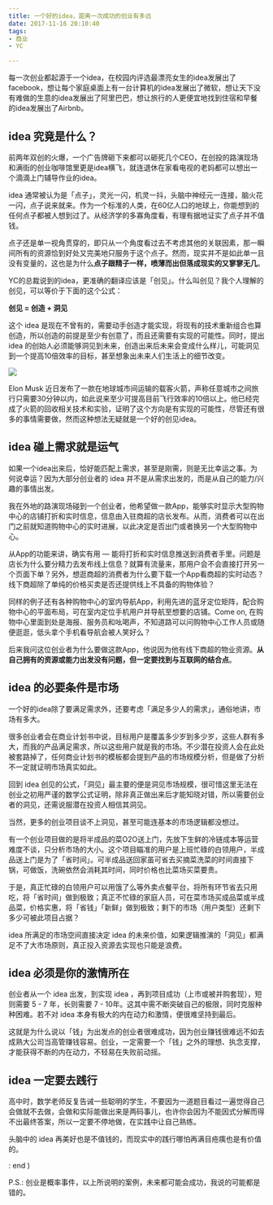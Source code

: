 ```yaml
---
title: 一个好的idea，距离一次成功的创业有多远
date: 2017-11-16 20:10:40
tags:
- 商业
- YC

---
```


每一次创业都起源于一个idea，在校园内评选最漂亮女生的idea发展出了facebook，想让每个家庭桌面上有一台计算机的idea发展出了微软，想让天下没有难做的生意的idea发展出了阿里巴巴，想让旅行的人更便宜地找到住宿和早餐的idea发展出了Airbnb。

## idea 究竟是什么？

前两年双创的火爆，一个广告牌砸下来都可以砸死几个CEO，在创投的路演现场和满街的创业咖啡馆里更是idea横飞，就连退休在家看电视的老妈都可以想出一个滴滴上门辅导作业的idea。

idea 通常被认为是「点子」，灵光一闪，机灵一抖，头脑中神经元一连接，脑火花一闪，点子说来就来。作为一个标准的人类，在60亿人口的地球上，你能想到的任何点子都被人想到过了。从经济学的多寡角度看，有理有据地证实了点子并不值钱。

点子还是单一视角贯穿的，即只从一个角度看过去不考虑其他的关联因素，那一瞬间所有的资源恰到好处又完美地只服务于这个点子。然而，现实并不是如此单一且没有变量的，这也是为什么**点子跟精子一样，喷薄而出但落成现实的又寥寥无几**。

<!--more-->

YC的总裁说到的idea，更准确的翻译应该是「创见」。什么叫创见？我个人理解的创见，可以等价于下面的这个公式：

**创见 = 创造 + 洞见**

这个 idea 是现在不曾有的，需要动手创造才能实现，将现有的技术重新组合也算创造，所以创造的前提是至少有创意了，而且还需要有实现的可能性。同时，提出 idea 的创始人必须能够洞见到未来，创造出来后未来会变成什么样儿，可能洞见到一个提高10倍效率的目标，甚至想象出未来人们生活上的细节改变。

![](http://ov10fv9bi.bkt.clouddn.com/bfr-shanghai.jpg)

Elon Musk 近日发布了一款在地球城市间运输的载客火箭，声称任意城市之间旅行只需要30分钟以内，如此说来至少可提高目前飞行效率的10倍以上。他已经完成了火箭的回收相关技术和实验，证明了这个方向是有实现的可能性，尽管还有很多的事情需要做，然而这种想法无疑就是一个好的创见idea。

## idea 碰上需求就是运气

如果一个idea出来后，恰好能匹配上需求，甚至是刚需，则是无比幸运之事。为何说幸运？因为大部分创业者的 idea 并不是从需求出发的，而是从自己的能力/兴趣的事情出发。

我在外地的路演现场碰到一个创业者，他希望做一款App，能够实时显示大型购物中心的店铺打折和实时信息，信息由入驻商超的店长发布。从而，消费者可以在出门之前就知道购物中心的实时进展，以此决定是否出门或者换另一个大型购物中心。

从App的功能来讲，确实有用 — 能将打折和实时信息推送到消费者手里。问题是店长为什么要分精力去发布线上信息？就算有流量来，那用户会不会直接打开另一个页面下单？另外，想逛商超的消费者为什么要下载一个App看商超的实时动态？线下商超除了单纯的价格买卖是否还提供线上不具备的购物体验？

同样的例子还有各种购物中心的室内导航App，利用先进的蓝牙定位矩阵，配合购物中心的平面布局，可在室内定位手机用户并导航至想要的店铺。Come on, 在购物中心里面到处是海报、服务员和吆喝声，不知道路可以问购物中心工作人员或随便逛逛，低头拿个手机看导航会被人笑好么？

后来我问这位创业者为什么要做这款App，他说因为他有线下商超的物业资源。**从自己拥有的资源或能力出发没有问题，但一定要找到与互联网的结合点**。

## idea 的必要条件是市场

一个好的idea除了要满足需求外，还要考虑「满足多少人的需求」，通俗地讲，市场有多大。

很多创业者会在商业计划书中说，目标用户是覆盖多少岁到多少岁，这些人群有多大，而我的产品满足需求，所以这些用户就是我的市场。不少潜在投资人会在此处被套路掉了，任何商业计划书的模板都会提到产品的市场规模分析，但是做了分析不一定就证明市场真实如此。

回到 idea 创见的公式，「洞见」最主要的便是洞见市场规模，很可惜这里无法在创业之初用严谨的数学公式证明，除非真正做出来后才能知晓对错，所以需要创业者的洞见，还需说服潜在投资人相信其洞见。

当然，更多的创业项目谈不上洞见，甚至可能连基本的市场逻辑都没想过。

有一个创业项目做的是将半成品的菜O2O送上门，先放下生鲜的冷链成本等运营难度不谈，只分析市场的大小。这个项目瞄准的用户是上班忙碌的白领用户，半成品送上门是为了「省时间」。可半成品送回家虽可省去买摘菜洗菜的时间直接下锅，可做饭，洗碗依然会消耗其时间，同时价格也比菜场买菜要贵。

于是，真正忙碌的白领用户可以用饿了么等外卖点餐平台，将所有环节省去只用吃，将「省时间」做到极致；真正不忙碌的家庭人员，可在菜市场买成品菜或半成品菜，价格实惠，将「省钱」「新鲜」做到极致；剩下的市场（用户类型）还剩下多少可被此项目占据？

idea 所满足的市场空间直接决定 idea 的未来价值，如果逻辑推演的「洞见」都满足不了大市场原则，真正投入资源去实现也只能是浪费。

## idea 必须是你的激情所在

创业者从一个 idea 出发，到实现 idea ，再到项目成功（上市或被并购套现），短则需要 5 - 7 年，长则需要 7 - 10年。这其中需不断突破自己的极限，同时克服种种困难。若不对 idea 本身有极大的内在动力和激情，便很难坚持到最后。

这就是为什么说以「钱」为出发点的创业者很难成功，因为创业赚钱很难远不如去成熟大公司当高管赚钱容易。创业，一定需要一个「钱」之外的理想、执念支撑，才能获得不断的内在动力，不轻易在失败前动摇。

## idea 一定要去践行

高中时，数学老师反复告诫一些聪明的学生，不要因为一道题目看过一遍觉得自己会做就不去做，会做和实际能做出来是两码事儿，也许你会因为不能因式分解而得不出最终答案，所以一定要不停地做，在实践中让自己熟练。

头脑中的 idea 再美好也是不值钱的，而现实中的践行哪怕再满目疮痍也是有价值的。

: end )

P.S.: 创业是概率事件，以上所说明的案例，未来都可能会成功，我说的可能都是错的。
